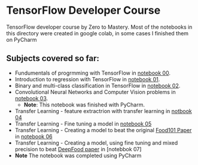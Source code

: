 # TensorFlow Developer Course

TensorFlow developer course by Zero to Mastery.
Most of the notebooks in this directory were created in google colab, in some cases I finished them on PyCharm

## Subjects covered so far:
* Fundumentals of progrmming with TensorFlow in [notebook 00](https://github.com/TalCordova/TensorFlow_Course/blob/main/00_tensorflow_fundamentals.ipynb).
* Introduction to regression with TensorFlow in [notebook 01](https://github.com/TalCordova/TensorFlow_Course/blob/main/01_neural_network_regression_with_tensorflow.ipynb).
* Binary and multi-class classification in TensorFlow in [notebook 02](https://github.com/TalCordova/TensorFlow_Course/blob/main/02_neural_network_classification_in_tensorflow.ipynb).
* Convolutional Neural Networks and Computer Vision problems in [notebook 03](https://github.com/TalCordova/TensorFlow_Course/blob/main/03_convolutional_neural_networks_with_tensorflow.ipynb).
  * **Note**: This notebook was finished with PyCharm.
* Transfer Learning - feature extractrion with transfer learning in [notbook 04](https://github.com/TalCordova/TensorFlow_Course/blob/main/04_transfer_learning_with_tensorflow_part_1.ipynb)
* Transfer Learning - Fine tuning a model in [notebook 05](https://github.com/TalCordova/TensorFlow_Course/blob/main/05_transfer_learning_with_tensorflow_part_2.ipynb)
* Transfer Learning - Creating a model to beat the original [Food101 Paper](https://data.vision.ee.ethz.ch/cvl/datasets_extra/food-101/static/bossard_eccv14_food-101.pdf) in [notebook 06](https://github.com/TalCordova/TensorFlow_Course/blob/main/06_transfer_learning_with_tensorflow_part_3_scaling_up.ipynb)
* Transfer Learning - Creating a model, using fine tuning and mixed precision to beat [DeepFood paper](https://www.researchgate.net/publication/304163308_DeepFood_Deep_Learning-Based_Food_Image_Recognition_for_Computer-Aided_Dietary_Assessment) in [notebbok 07]
 * **Note** The notebook was completed using PyCharm
